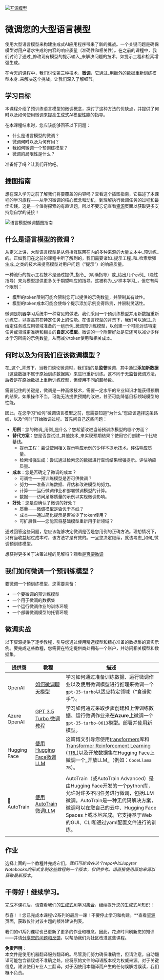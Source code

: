 [![开源模型](../../../translated_images/18-lesson-banner.png?WT.73626ba24f59a39704c5137a18c9de8b23179ea0e1ace42c97e02f0310adcee0.zh.mc_id=academic-105485-koreyst)](https://aka.ms/gen-ai-lesson18-gh?WT.mc_id=academic-105485-koreyst)

# 微调您的大型语言模型

使用大型语言模型来构建生成式AI应用程序带来了新的挑战。一个关键问题是确保模型对用户请求生成的内容的响应质量（准确性和相关性）。在之前的课程中，我们讨论了通过_修改现有模型的提示输入_来解决问题的技术，如提示工程和检索增强生成。

在今天的课程中，我们讨论第三种技术，**微调**，它通过_用额外的数据重新训练模型本身_来解决这个挑战。让我们深入了解细节。

## 学习目标

本课程介绍了预训练语言模型的微调概念，探讨了这种方法的优缺点，并提供了何时以及如何使用微调来提高生成式AI模型性能的指导。

在本课程结束时，您应该能够回答以下问题：

- 什么是语言模型的微调？
- 微调何时以及为何有用？
- 我如何微调一个预训练模型？
- 微调的局限性是什么？

准备好了吗？让我们开始吧。

## 插图指南

想在深入学习之前了解我们将要覆盖的内容吗？查看这个插图指南，它描述了本课程的学习旅程——从学习微调的核心概念和动机，到理解执行微调任务的过程和最佳实践。这是一个值得探索的有趣话题，所以不要忘记查看[资源](./RESOURCES.md?WT.mc_id=academic-105485-koreyst)页面以获取更多支持您自学的链接！

![语言模型微调插图指南](../../../translated_images/18-fine-tuning-sketchnote.png?WT.6cca0798e805b67b1f22beaba7478f40066f3a2879380a0e27dbc70ac1dc7832.zh.mc_id=academic-105485-koreyst)

## 什么是语言模型的微调？

从定义上讲，大型语言模型是从包括互联网在内的多种来源的大量文本中_预训练_的。正如我们在之前的课程中所了解到的，我们需要诸如_提示工程_和_检索增强生成_之类的技术来提高模型对用户问题（“提示”）的响应质量。

一种流行的提示工程技术是通过提供_指令_（明确指导）或_给出几个示例_（隐性指导）来为模型提供更多关于期望响应的指导。这被称为_少样本学习_，但它有两个限制：

- 模型的token限制可能会限制您可以提供的示例数量，并限制其有效性。
- 模型的token成本可能会使每个提示添加示例变得昂贵，并限制灵活性。

微调是机器学习系统中一种常见的做法，我们采用一个预训练模型并用新数据重新训练它，以提高其在特定任务上的性能。在语言模型的背景下，我们可以通过_为给定任务或应用领域准备的一组示例_微调预训练模型，以创建一个可能对该特定任务或领域更准确和相关的**自定义模型**。微调的一个附带好处是它还可以减少少样本学习所需的示例数量，从而减少token使用和相关成本。

## 何时以及为何我们应该微调模型？

在_这个_背景下，当我们谈论微调时，我们指的是**监督**微调，其中通过**添加新数据**（这些数据不属于原始训练数据集）来进行重新训练。这不同于无监督微调方法，后者是在原始数据上重新训练模型，但使用不同的超参数。

需要记住的关键是，微调是一种高级技术，需要一定水平的专业知识才能获得预期的结果。如果操作不当，可能无法提供预期的改进，甚至可能降低目标领域模型的性能。

因此，在您学习“如何”微调语言模型之前，您需要知道“为什么”您应该选择这条路线，以及“何时”开始微调过程。首先问自己这些问题：

- **用例**：您的微调_用例_是什么？您希望改进当前预训练模型的哪个方面？
- **替代方案**：您是否尝试过_其他技术_来实现预期结果？使用它们创建一个比较基线。
  - 提示工程：尝试使用相关提示响应示例的少样本提示技术。评估响应质量。
  - 检索增强生成：尝试通过检索您的数据进行查询结果增强提示。评估响应质量。
- **成本**：您是否确定了微调的成本？
  - 可调性——预训练模型是否可供微调？
  - 努力——准备训练数据、评估和改进模型的努力。
  - 计算——运行微调作业和部署微调模型的计算。
  - 数据——访问足够质量的示例以实现微调影响。
- **好处**：您是否确认了微调的好处？
  - 质量——微调模型是否优于基线？
  - 成本——通过简化提示是否减少了token使用？
  - 可扩展性——您能否将基础模型重新用于新领域？

通过回答这些问题，您应该能够决定微调是否是您用例的正确方法。理想情况下，只有当收益超过成本时，该方法才是有效的。一旦您决定继续，就该考虑_如何_微调预训练模型。

想获得更多关于决策过程的见解吗？观看[是否要微调](https://www.youtube.com/watch?v=0Jo-z-MFxJs)

## 我们如何微调一个预训练模型？

要微调一个预训练模型，您需要具备：

- 一个要微调的预训练模型
- 一个用于微调的数据集
- 一个运行微调作业的训练环境
- 一个部署微调模型的托管环境

## 微调实战

以下资源提供了逐步教程，引导您通过使用精选模型和精心准备的数据集的真实示例。要完成这些教程，您需要在特定提供商处拥有一个账户，并访问相关模型和数据集。

| 提供商       | 教程                                                                                                                                                                       | 描述                                                                                                                                                                                                                                                                                                                                                                                                                        |
| ------------ | ------------------------------------------------------------------------------------------------------------------------------------------------------------------------ | -------------------------------------------------------------------------------------------------------------------------------------------------------------------------------------------------------------------------------------------------------------------------------------------------------------------------------------------------------------------------------------------------------------------------- |
| OpenAI       | [如何微调聊天模型](https://github.com/openai/openai-cookbook/blob/main/examples/How_to_finetune_chat_models.ipynb?WT.mc_id=academic-105485-koreyst)                       | 学习如何通过准备训练数据、运行微调作业以及使用微调模型进行推理来微调一个`gpt-35-turbo`以适应特定领域（“食谱助手”）。                                                                                                                                                                                                                                                  |
| Azure OpenAI | [GPT 3.5 Turbo 微调教程](https://learn.microsoft.com/azure/ai-services/openai/tutorials/fine-tune?tabs=python-new%2Ccommand-line?WT.mc_id=academic-105485-koreyst)        | 学习如何通过采取步骤创建和上传训练数据、运行微调作业来**在Azure上**微调一个`gpt-35-turbo-0613`模型。部署并使用新模型。                                                                                                                                                                                                                                                                   |
| Hugging Face | [使用Hugging Face微调LLM](https://www.philschmid.de/fine-tune-llms-in-2024-with-trl?WT.mc_id=academic-105485-koreyst)                                                     | 这篇博文引导您使用[transformers](https://huggingface.co/docs/transformers/index?WT.mc_id=academic-105485-koreyst)库和[Transformer Reinforcement Learning (TRL)](https://huggingface.co/docs/trl/index?WT.mc_id=academic-105485-koreyst])以及开放数据集在Hugging Face上微调一个_开放LLM_（例如：`CodeLlama 7B`）。 |
|              |                                                                                                                                                                          |                                                                                                                                                                                                                                                                                                                                                                                                                            |
| 🤗 AutoTrain | [使用AutoTrain微调LLM](https://github.com/huggingface/autotrain-advanced/?WT.mc_id=academic-105485-koreyst)                                                               | AutoTrain（或AutoTrain Advanced）是由Hugging Face开发的一个python库，允许对许多不同任务进行微调，包括LLM微调。AutoTrain是一种无代码解决方案，微调可以在您自己的云中、Hugging Face Spaces上或本地完成。它支持基于Web的GUI、CLI和通过yaml配置文件进行的训练。                                                                                              |
|              |                                                                                                                                                                          |                                                                                                                                                                                                                                                                                                                                                                                                                            |

## 作业

选择上面的一个教程并完成它们。_我们可能会在这个repo中以Jupyter Notebooks的形式复制这些教程的一个版本，仅供参考。请直接使用原始来源以获取最新版本_。

## 干得好！继续学习。

完成本课程后，请查看我们的[生成式AI学习集合](https://aka.ms/genai-collection?WT.mc_id=academic-105485-koreyst)，继续提升您的生成式AI知识！

恭喜！！您已完成本课程v2系列的最后一课！不要停止学习和构建。**查看[资源](RESOURCES.md?WT.mc_id=academic-105485-koreyst)页面，获取仅针对该主题的额外建议列表。

我们的v1系列课程也已更新了更多的作业和概念。因此，花点时间刷新您的知识——并请[分享您的问题和反馈](https://github.com/microsoft/generative-ai-for-beginners/issues?WT.mc_id=academic-105485-koreyst)，以帮助我们为社区改进这些课程。

**免责声明**：  
本文件是使用机器翻译服务翻译的。尽管我们努力确保准确性，但请注意，自动翻译可能包含错误或不准确之处。应将原始文件的母语版本视为权威来源。对于关键信息，建议使用专业人工翻译。对于因使用本翻译而产生的任何误解或误读，我们概不负责。